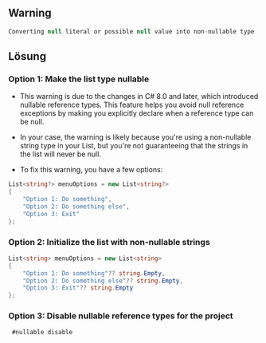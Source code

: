 ﻿## Warning

````csharp
Converting null literal or possible null value into non-nullable type
````

## Lösung

### Option 1: Make the list type nullable

- This warning is due to the changes in C# 8.0 and later, which introduced nullable reference types. This feature helps you avoid null reference exceptions by making you explicitly declare when a reference type can be null.

- In your case, the warning is likely because you're using a non-nullable string type in your List<string>, but you're not guaranteeing that the strings in the list will never be null.

 - To fix this warning, you have a few options:

````csharp
List<string?> menuOptions = new List<string?>
{
    "Option 1: Do something",
    "Option 2: Do something else",
    "Option 3: Exit"
};
````

### Option 2: Initialize the list with non-nullable strings

````csharp
List<string> menuOptions = new List<string>
{
    "Option 1: Do something"?? string.Empty,
    "Option 2: Do something else"?? string.Empty,
    "Option 3: Exit"?? string.Empty
};

````
### Option 3: Disable nullable reference types for the project

````csharp
 #nullable disable
````
